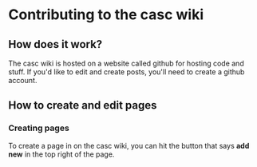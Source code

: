 # Contributing to the casc wiki

## How does it work?

The casc wiki is hosted on a website called github for hosting code and stuff. If you'd like to edit and create posts, you'll need to create a github account.

## How to create and edit pages

### Creating pages

To create a page in on the casc wiki, you can hit the button that says **add new** in the top right of the page. 